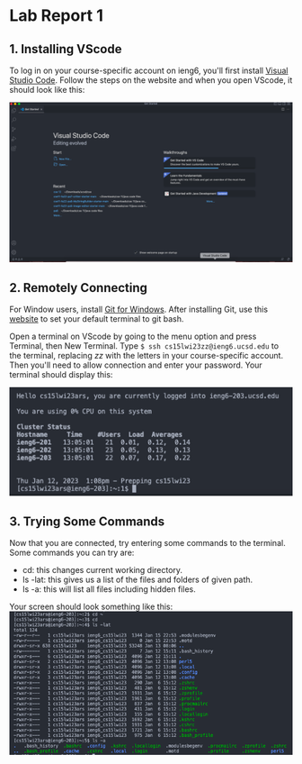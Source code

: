 # Lab Report 1

## 1. Installing VScode
To log in on your course-specific account on ieng6, you'll first install [Visual Studio Code](https://code.visualstudio.com/). Follow the steps on the website and when you open VScode, it should look like this: 

![Image](VScode.png)

## 2. Remotely Connecting
For Window users, install [Git for Windows](https://gitforwindows.org/). After installing Git, use this [website](https://stackoverflow.com/a/50527994) to set your default terminal to git bash.

Open a terminal on VScode by going to the menu option and press Terminal, then New Terminal.
Type `$ ssh cs15lwi23zz@ieng6.ucsd.edu` to the terminal, replacing *zz* with the letters in your course-specific account. Then you'll need to allow connection and enter your password. Your terminal should display this: 

![Image](remote-connecting.png)

## 3. Trying Some Commands
Now that you are connected, try entering some commands to the terminal. Some commands you can try are:
* cd: this changes current working directory.
* ls -lat: this gives us a list of the files and folders of given path.
* ls -a: this will list all files including hidden files.

Your screen should look something like this: 
![Image](commands.png)
